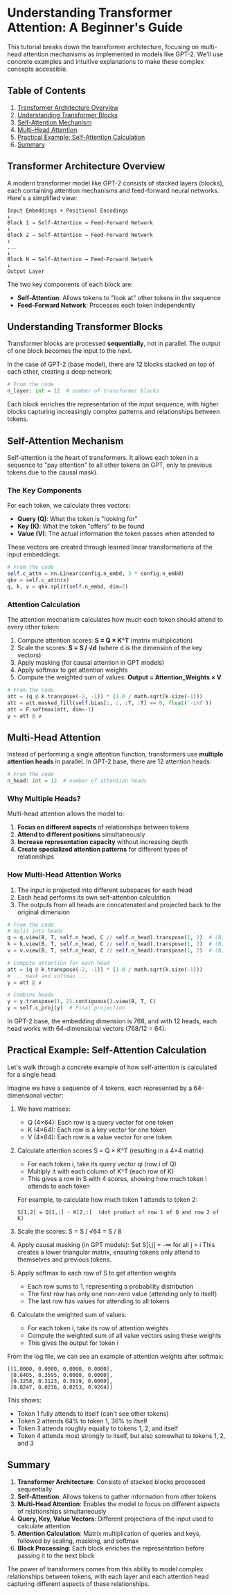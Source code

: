 # Understanding Transformer Attention: A Beginner's Guide

This tutorial breaks down the transformer architecture, focusing on multi-head attention mechanisms as implemented in models like GPT-2. We'll use concrete examples and intuitive explanations to make these complex concepts accessible.

## Table of Contents
1. [Transformer Architecture Overview](#transformer-architecture-overview)
2. [Understanding Transformer Blocks](#understanding-transformer-blocks)
3. [Self-Attention Mechanism](#self-attention-mechanism)
4. [Multi-Head Attention](#multi-head-attention)
5. [Practical Example: Self-Attention Calculation](#practical-example-self-attention-calculation)
6. [Summary](#summary)

## Transformer Architecture Overview

A modern transformer model like GPT-2 consists of stacked layers (blocks), each containing attention mechanisms and feed-forward neural networks. Here's a simplified view:

```
Input Embeddings + Positional Encodings
↓
Block 1 → Self-Attention → Feed-Forward Network
↓
Block 2 → Self-Attention → Feed-Forward Network
↓
...
↓
Block N → Self-Attention → Feed-Forward Network
↓
Output Layer
```

The two key components of each block are:
- **Self-Attention**: Allows tokens to "look at" other tokens in the sequence
- **Feed-Forward Network**: Processes each token independently

## Understanding Transformer Blocks

Transformer blocks are processed **sequentially**, not in parallel. The output of one block becomes the input to the next.

In the case of GPT-2 (base model), there are 12 blocks stacked on top of each other, creating a deep network:

```python
# From the code
n_layer: int = 12  # number of transformer blocks
```

Each block enriches the representation of the input sequence, with higher blocks capturing increasingly complex patterns and relationships between tokens.

## Self-Attention Mechanism

Self-attention is the heart of transformers. It allows each token in a sequence to "pay attention" to all other tokens (in GPT, only to previous tokens due to the causal mask).

### The Key Components

For each token, we calculate three vectors:
- **Query (Q)**: What the token is "looking for"
- **Key (K)**: What the token "offers" to be found
- **Value (V)**: The actual information the token passes when attended to

These vectors are created through learned linear transformations of the input embeddings:

```python
# From the code
self.c_attn = nn.Linear(config.n_embd, 3 * config.n_embd)
qkv = self.c_attn(x)
q, k, v = qkv.split(self.n_embd, dim=2)
```

### Attention Calculation

The attention mechanism calculates how much each token should attend to every other token:

1. Compute attention scores: **S = Q × K^T** (matrix multiplication)
2. Scale the scores: **S = S / √d** (where d is the dimension of the key vectors)
3. Apply masking (for causal attention in GPT models)
4. Apply softmax to get attention weights
5. Compute the weighted sum of values: **Output = Attention_Weights × V**

```python
# From the code
att = (q @ k.transpose(-2, -1)) * (1.0 / math.sqrt(k.size(-1)))
att = att.masked_fill(self.bias[:, :, :T, :T] == 0, float('-inf'))
att = F.softmax(att, dim=-1)
y = att @ v
```

## Multi-Head Attention

Instead of performing a single attention function, transformers use **multiple attention heads** in parallel. In GPT-2 base, there are 12 attention heads:

```python
# From the code
n_head: int = 12  # number of attention heads
```

### Why Multiple Heads?

Multi-head attention allows the model to:
1. **Focus on different aspects** of relationships between tokens
2. **Attend to different positions** simultaneously
3. **Increase representation capacity** without increasing depth
4. **Create specialized attention patterns** for different types of relationships

### How Multi-Head Attention Works

1. The input is projected into different subspaces for each head
2. Each head performs its own self-attention calculation
3. The outputs from all heads are concatenated and projected back to the original dimension

```python
# From the code
# Split into heads
q = q.view(B, T, self.n_head, C // self.n_head).transpose(1, 2)  # (B, nh, T, hs)
k = k.view(B, T, self.n_head, C // self.n_head).transpose(1, 2)  # (B, nh, T, hs)
v = v.view(B, T, self.n_head, C // self.n_head).transpose(1, 2)  # (B, nh, T, hs)

# Compute attention for each head
att = (q @ k.transpose(-2, -1)) * (1.0 / math.sqrt(k.size(-1)))
# ... mask and softmax ...
y = att @ v

# Combine heads
y = y.transpose(1, 2).contiguous().view(B, T, C)
y = self.c_proj(y)  # Final projection
```

In GPT-2 base, the embedding dimension is 768, and with 12 heads, each head works with 64-dimensional vectors (768/12 = 64).

## Practical Example: Self-Attention Calculation

Let's walk through a concrete example of how self-attention is calculated for a single head:

Imagine we have a sequence of 4 tokens, each represented by a 64-dimensional vector:

1. We have matrices:
   - Q (4×64): Each row is a query vector for one token
   - K (4×64): Each row is a key vector for one token
   - V (4×64): Each row is a value vector for one token

2. Calculate attention scores S = Q × K^T (resulting in a 4×4 matrix)
   - For each token i, take its query vector qi (row i of Q)
   - Multiply it with each column of K^T (each row of K)
   - This gives a row in S with 4 scores, showing how much token i attends to each token

   For example, to calculate how much token 1 attends to token 2:
   ```
   S[1,2] = Q[1,:] · K[2,:]  (dot product of row 1 of Q and row 2 of K)
   ```

3. Scale the scores: S = S / √64 = S / 8

4. Apply causal masking (in GPT models): Set S[i,j] = -∞ for all j > i
   This creates a lower triangular matrix, ensuring tokens only attend to themselves and previous tokens.

5. Apply softmax to each row of S to get attention weights
   - Each row sums to 1, representing a probability distribution
   - The first row has only one non-zero value (attending only to itself)
   - The last row has values for attending to all tokens

6. Calculate the weighted sum of values:
   - For each token i, take its row of attention weights
   - Compute the weighted sum of all value vectors using these weights
   - This gives the output for token i

From the log file, we can see an example of attention weights after softmax:
```
[[1.0000, 0.0000, 0.0000, 0.0000],
 [0.6405, 0.3595, 0.0000, 0.0000],
 [0.3258, 0.3123, 0.3619, 0.0000],
 [0.0247, 0.0236, 0.0253, 0.9264]]
```

This shows:
- Token 1 fully attends to itself (can't see other tokens)
- Token 2 attends 64% to token 1, 36% to itself
- Token 3 attends roughly equally to tokens 1, 2, and itself
- Token 4 attends most strongly to itself, but also somewhat to tokens 1, 2, and 3

## Summary

1. **Transformer Architecture**: Consists of stacked blocks processed sequentially
2. **Self-Attention**: Allows tokens to gather information from other tokens
3. **Multi-Head Attention**: Enables the model to focus on different aspects of relationships simultaneously
4. **Query, Key, Value Vectors**: Different projections of the input used to calculate attention
5. **Attention Calculation**: Matrix multiplication of queries and keys, followed by scaling, masking, and softmax
6. **Block Processing**: Each block enriches the representation before passing it to the next block

The power of transformers comes from this ability to model complex relationships between tokens, with each layer and each attention head capturing different aspects of these relationships.
